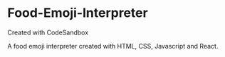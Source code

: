 # Food-Emoji-Interpreter

Created with CodeSandbox

A food emoji interpreter created with HTML, CSS, Javascript and React.
